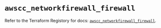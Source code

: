 # `awscc_networkfirewall_firewall`

Refer to the Terraform Registory for docs: [`awscc_networkfirewall_firewall`](https://registry.terraform.io/providers/hashicorp/awscc/0.70.0/docs/resources/networkfirewall_firewall).
